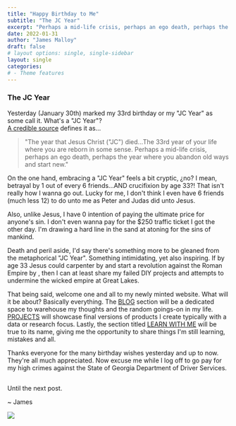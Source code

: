 ```yaml
---
title: "Happy Birthday to Me"
subtitle: "The JC Year"
excerpt: "Perhaps a mid-life crisis, perhaps an ego death, perhaps the year where you abandon old ways and start new. ~ The JC Year"
date: 2022-01-31
author: "James Malloy"
draft: false
# layout options: single, single-sidebar
layout: single
categories:
# - Theme features
---
```


### The JC Year

Yesterday (January 30th) marked my 33rd birthday or my "JC Year" as some call it. What's a "JC Year"? <br> [A credible source](https://www.urbandictionary.com/define.php?term=jesus%20year) defines it as...

<blockquote>

"The year that Jesus Christ ("JC") died...The 33rd year of your life where you are reborn in some sense. Perhaps a mid-life crisis, perhaps an ego death, perhaps the year where you abandon old ways and start new."

</blockquote>

On the one hand, embracing a "JC Year" feels a bit cryptic, ¿no? I mean, betrayal by 1 out of every 6 friends...AND crucifixion by age 33?! That isn't really how I wanna go out. Lucky for me, I don't think I even have 6 friends (much less 12) to do unto me as Peter and Judas did unto Jesus. 

Also, unlike Jesus, I have 0 intention of paying the ultimate price for anyone's sin. I don't even wanna pay for the $250 traffic ticket I got the other day. I'm drawing a hard line in the sand at atoning for the sins of mankind. 

Death and peril aside, I'd say there's something more to be gleaned from the metaphorical "JC Year". Something intimidating, yet also inspiring. If by age 33 Jesus could carpenter by <i class="far fa-sun"></i> and start a revolution against the Roman Empire by <i class="fas fa-cloud-moon"></i>, then I can at least share my failed DIY projects and attempts to undermine the wicked empire at Great Lakes. 
 
That being said, welcome one and all to my newly minted website. What will it be about? Basically everything. The [BLOG](https://www.jamesmalloy.net/blog/) section will be a dedicated space to warehouse my thoughts and the random goings-on in my life. [PROJECTS](https://www.jamesmalloy.net/project/) will showcase final versions of products I create typically with a data or research focus. Lastly, the section titled [LEARN WITH ME](http://localhost:4321/learnwithme/) will be true to its name, giving me the opportunity to share things I'm still learning, mistakes and all.

Thanks everyone for the many birthday wishes yesterday and up to now. They're all much appreciated. Now excuse me while I log off to go pay for my high crimes against the State of Georgia Department of Driver Services️. <img src="https://emojipedia-us.s3.dualstack.us-west-1.amazonaws.com/thumbs/160/apple/285/man-facepalming-medium-dark-skin-tone_1f926-1f3fe-200d-2642-fe0f.png" width="15" height="15">

Until the next post. 

~ James

![](/img/pic-birthday-family.png)
